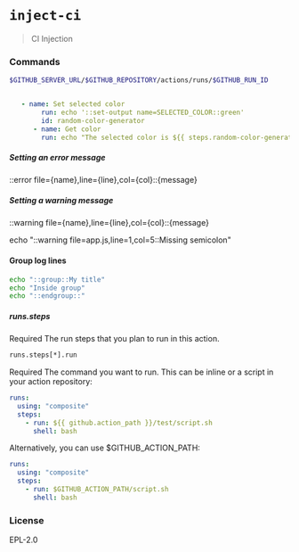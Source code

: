 # `inject-ci`

> CI Injection
> 
### Commands 

```bash
$GITHUB_SERVER_URL/$GITHUB_REPOSITORY/actions/runs/$GITHUB_RUN_ID



```

```yaml
   - name: Set selected color
        run: echo '::set-output name=SELECTED_COLOR::green'
        id: random-color-generator
      - name: Get color
        run: echo "The selected color is ${{ steps.random-color-generator.outputs.SELECTED_COLOR }}"

```

##### Setting an error message

::error file={name},line={line},col={col}::{message}

##### Setting a warning message

::warning file={name},line={line},col={col}::{message}

echo "::warning file=app.js,line=1,col=5::Missing semicolon"

#### Group log lines

```bash
echo "::group::My title"
echo "Inside group"
echo "::endgroup::"
```

##### runs.steps

Required The run steps that you plan to run in this action.
```bash
runs.steps[*].run
```

Required The command you want to run. This can be inline or a script in your action repository:

```yaml
runs:
  using: "composite"
  steps:
    - run: ${{ github.action_path }}/test/script.sh
      shell: bash
```
Alternatively, you can use $GITHUB_ACTION_PATH:

```yaml
runs:
  using: "composite"
  steps:
    - run: $GITHUB_ACTION_PATH/script.sh
      shell: bash
```

### License

EPL-2.0
